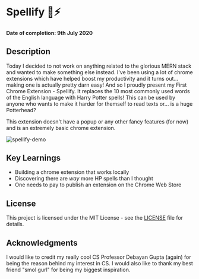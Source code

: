 # Spellify 🧙⚡
#### Date of completion: 9th July 2020

## Description
Today I decided to not work on anything related to the glorious MERN stack and wanted to make something else instead. I've been using a lot of chrome extensions which have helped boost my productivity and it turns out... making one is actually pretty darn easy! And so I proudly present my First Chrome Extension - Spellify. It replaces the 10 most commonly used words of the English language with Harry Potter spells! This can be used by anyone who wants to make it harder for themself to read texts or... is a huge Potterhead?

This extension doesn't have a popup or any other fancy features (for now) and is an extremely basic chrome extension. 

![spellify-demo](https://user-images.githubusercontent.com/61850850/87035039-5f23de80-c206-11ea-8a4a-dd5cef59247e.gif)

## Key Learnings
* Building a chrome extension that works locally
* Discovering there are *way* more HP spells than I thought
* One needs to pay to publish an extension on the Chrome Web Store

## License
This project is licensed under the MIT License - see the [LICENSE](LICENSE) file for details.

## Acknowledgments
I would like to credit my really cool CS Professor Debayan Gupta (again) for being the reason behind my interest in CS. 
I would also like to thank my best friend "smol gurl" for being my biggest inspiration. 

